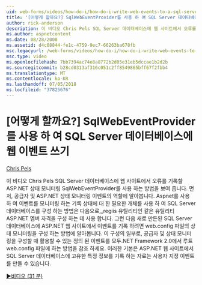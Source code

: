 ```yaml
---
uid: web-forms/videos/how-do-i/how-do-i-write-web-events-to-a-sql-server-database-using-the-sqlwebeventprovider
title: '[어떻게 할까요?] SqlWebEventProvider를 사용 하 여 SQL Server 데이터베이스에 웹 이벤트 쓰기 | Microsoft Docs'
author: rick-anderson
description: 이 비디오 Chris Pels SQL Server 데이터베이스에 웹 사이트에서 오류를 기록할 ASP.NET 상태 모니터링 SqlWebEventProvider를 사용 하는 방법을 보여 줍니다. 첫 번째 지우기...
ms.author: aspnetcontent
ms.date: 08/28/2008
ms.assetid: d4c08844-fe1c-4759-9ec7-66263ba678fb
msc.legacyurl: /web-forms/videos/how-do-i/how-do-i-write-web-events-to-a-sql-server-database-using-the-sqlwebeventprovider
msc.type: video
ms.openlocfilehash: 7bb7394ac74e8a8772b2d05e31eb5dccae1b2d2b
ms.sourcegitcommit: b28cd0313af316c051c2ff8549865bff67f2fbb4
ms.translationtype: MT
ms.contentlocale: ko-KR
ms.lasthandoff: 07/05/2018
ms.locfileid: "37825676"
---
```

<a name="how-do-i-write-web-events-to-a-sql-server-database-using-the-sqlwebeventprovider"></a>[어떻게 할까요?] SqlWebEventProvider를 사용 하 여 SQL Server 데이터베이스에 웹 이벤트 쓰기
====================
[Chris Pels](https://twitter.com/chrispels)

이 비디오 Chris Pels SQL Server 데이터베이스에 웹 사이트에서 오류를 기록할 ASP.NET 상태 모니터링 SqlWebEventProvider를 사용 하는 방법을 보여 줍니다. 먼저, 공급자 및 ASP.NET 상태 모니터링 이벤트의 역할에 알아봅니다. Aspnet를 사용 하 여 이벤트를 모니터링 하는 기록 상태에 대 한 필요한 개체를 사용 하 여 SQL Server 데이터베이스를 구성 하는 방법은 다음으로,\_regiis 유틸리티인 같은 유틸리티 ASP.NET 멤버 자격을 구성 하는 데 사용 합니다. 그런 다음 새로 만든된 SQL Server 데이터베이스에 ASP.NET 웹 사이트에서 이벤트를 기록 하려면 web.config 파일의 상태 모니터링을 구성 하는 방법에 알아봅니다. 이 구성의 일부로, 공급자 및 상태 모니터링을 구성할 때 활용할 수 있는 정의 된 이벤트를 모두.NET Framework 2.0에서 루트 web.config 파일에 하는 방법을 참조 하세요. 이러한 기본은 ASP.NET 웹 사이트에서 SQL Server 데이터베이스에 고유한 특정 정보를 기록 하는 자료는 사용자 지정 이벤트를 만들 수 있습니다.

[&#9654;비디오 (31 분)](https://channel9.msdn.com/Blogs/ASP-NET-Site-Videos/how-do-i-write-web-events-to-a-sql-server-database-using-the-sqlwebeventprovider)
